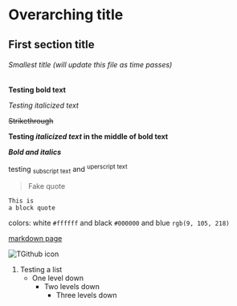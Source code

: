 # Overarching title
## First section title
###### Smallest title (will update this file as time passes)

**Testing bold text**

*Testing italicized text*

~~Strikethrough~~

**Testing _italicized text_ in the middle of bold text**

***Bold and italics***

testing <sub> subscript text</sub> and <sup>uperscript text</sup>

> Fake quote

```
This is
a block quote
```

colors: white `#ffffff` and black `#000000` and blue `rgb(9, 105, 218)`

[markdown page](https://docs.github.com/en/get-started/writing-on-github/getting-started-with-writing-and-formatting-on-github/basic-writing-and-formatting-syntax)

![TGithub icon](https://github.githubassets.com/images/modules/logos_page/GitHub-Mark.png)

1. Testing a list
   - One level down
     * Two levels down
        + Three levels down
